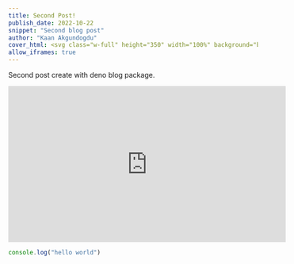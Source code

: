 ```yaml
---
title: Second Post!
publish_date: 2022-10-22
snippet: "Second blog post"
author: "Kaan Akgundogdu"
cover_html: <svg class="w-full" height="350" width="100%" background="black"><circle cx="50%" cy="170" r="150" stroke="white" stroke-width="10" fill="#7DE5ED" alpha="50%"/></svg>
allow_iframes: true
---
```


Second post create with deno blog package.

<iframe width="560" height="315" src="https://www.youtube-nocookie.com/embed/NDFHdQ88q44" title="YouTube video player" frameborder="0" allow="accelerometer; autoplay; clipboard-write; encrypted-media; gyroscope; picture-in-picture" allowfullscreen></iframe>


```javascript
console.log("hello world")
```
